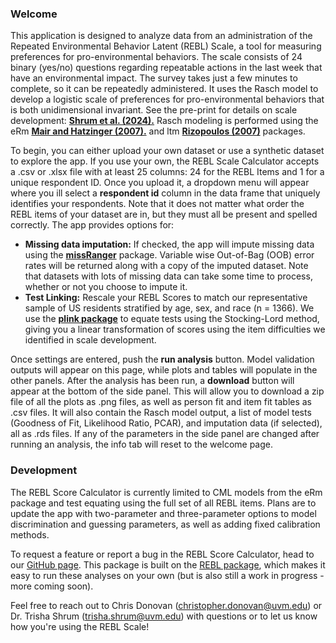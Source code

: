 <h3 class="body-header-3">Welcome</h3>

This application is designed to analyze data from an administration of the Repeated Environmental Behavior Latent (REBL) Scale, a tool for measuring preferences for pro-environmental behaviors. The scale consists of 24 binary (yes/no) questions regarding repeatable actions in the last week that have an environmental impact. The survey takes just a few minutes to complete, so it can be repeatedly administered. It uses the Rasch model to develop a logistic scale of preferences for pro-environmental behaviors that is both unidimensional invariant. See the pre-print for details on scale development: [**Shrum et al. (2024).**](https://osf.io/preprints/osf/w92se) Rasch modeling is performed using the eRm  [**Mair and Hatzinger (2007).**](https://www.jstatsoft.org/article/view/v020i09) and ltm [**Rizopoulos (2007)**](https://www.jstatsoft.org/article/view/v017i05/0) packages.

To begin, you can either upload your own dataset or use a synthetic dataset to explore the app. If you use your own, the REBL Scale Calculator accepts a .csv or .xlsx file with at least 25 columns: 24 for the REBL Items and 1 for a unique respondent ID. Once you upload it, a dropdown menu will appear where you ill select a **respondent id** column in the data frame that uniquely identifies your respondents. Note that it does not matter what order the REBL items of your dataset are in, but they must all be present and spelled correctly. The app provides options for:

- **Missing data imputation:** If checked, the app will impute missing data using the [**missRanger**](https://mayer79.github.io/missRanger/) package. Variable wise Out-of-Bag (OOB) error rates will be returned along with a copy of the imputed dataset. Note that datasets with lots of missing data can take some time to process, whether or not you choose to impute it.
- **Test Linking:** Rescale your REBL Scores to match our representative sample of US residents stratified by age, sex, and race (n = 1366). We use the [**plink package**](https://cran.r-project.org/web/packages/plink/vignettes/plink-UD.pdf) to equate tests using the Stocking-Lord method, giving you a linear transformation of scores using the item difficulties we identified in scale development.

Once settings are entered, push the **run analysis** button. Model validation outputs will appear on this page, while plots and tables will populate in the other panels. After the analysis has been run, a **download** button will appear at the bottom of the side panel. This will allow you to download a zip file of all the plots as .png files, as well as person fit and item fit tables as .csv files. It will also contain the Rasch model output, a list of model tests (Goodness of Fit, Likelihood Ratio, PCAR), and imputation data (if selected), all as .rds files. If any of the parameters in the side panel are changed after running an analysis, the info tab will reset to the welcome page.

<h3 class="body-header-3">Development</h3>

The REBL Score Calculator is currently limited to CML models from the eRm package and test equating using the full set of all REBL items. Plans are to update the app with two-parameter and three-parameter options to model discrimination and guessing parameters, as well as adding fixed calibration methods.

To request a feature or report a bug in the REBL Score Calculator, head to our [GitHub page](https://github.com/ChrisDonovan307/rebl). This package is built on the [REBL package](https://chrisdonovan307.github.io/rebl/index.html), which makes it easy to run these analyses on your own (but is also still a work in progress - more coming soon).

Feel free to reach out to Chris Donovan (christopher.donovan@uvm.edu) or Dr. Trisha Shrum (trisha.shrum@uvm.edu) with questions or to let us know how you're using the REBL Scale!
